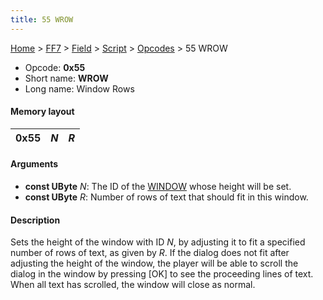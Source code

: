 ```yaml
---
title: 55 WROW
---
```


[Home](../../../../Main%20Page.md) > [FF7](../../../../FF7.md) > [Field](../../../Field.md) > [Script](../../Script.md) > [Opcodes](../Opcodes.md) > 55 WROW

-   Opcode: **0x55**
-   Short name: **WROW**
-   Long name: Window Rows

#### Memory layout

| 0x55 | *N* | *R* |
|------|-----|-----|

#### Arguments

-   **const UByte** *N*: The ID of the [WINDOW][] whose height will be
    set.
-   **const UByte** *R*: Number of rows of text that should fit in this
    window.

#### Description

Sets the height of the window with ID *N*, by adjusting it to fit a
specified number of rows of text, as given by *R*. If the dialog does
not fit after adjusting the height of the window, the player will be
able to scroll the dialog in the window by pressing \[OK\] to see the
proceeding lines of text. When all text has scrolled, the window will
close as normal.

  [WINDOW]: 50%20WINDOW.md "wikilink"
